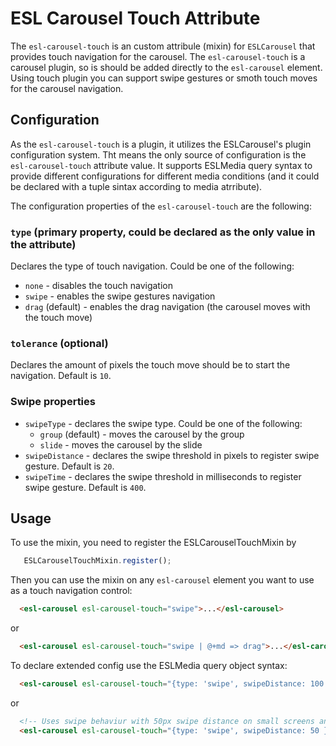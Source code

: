 # ESL Carousel Touch Attribute

<a name="intro"></a>

The `esl-carousel-touch` is an custom attribule (mixin) for `ESLCarousel` that provides touch navigation for the carousel.
The `esl-carousel-touch` is a carousel plugin, so is should be added directly to the `esl-carousel` element.
Using touch plugin you can support swipe gestures or smoth touch moves for the carousel navigation.

## Configuration
As the `esl-carousel-touch` is a plugin, it utilizes the ESLCarousel's plugin configuration system.
Tht means the only source of configuration is the `esl-carousel-touch` attribute value.
It supports ESLMedia query syntax to provide different configurations for different media conditions (and it could be declared with a tuple sintax according to media atrribute).

The configuration properties of the `esl-carousel-touch` are the following:

### `type` (primary property, could be declared as the only value in the attribute)
Declares the type of touch navigation. Could be one of the following:
 - `none` - disables the touch navigation
 - `swipe` - enables the swipe gestures navigation
 - `drag` (default) - enables the drag navigation (the carousel moves with the touch move)

### `tolerance` (optional)
Declares the amount of pixels the touch move should be to start the navigation. Default is `10`.

### Swipe properties
 - `swipeType` - declares the swipe type. Could be one of the following:
   - `group` (default) - moves the carousel by the group
   - `slide` - moves the carousel by the slide
 - `swipeDistance` - declares the swipe threshold in pixels to register swipe gesture. Default is `20`.
 - `swipeTime` - declares the swipe threshold in milliseconds to register swipe gesture. Default is `400`.

## Usage
To use the mixin, you need to register the ESLCarouselTouchMixin by 
```javascript
   ESLCarouselTouchMixin.register();
```

Then you can use the mixin on any `esl-carousel` element you want to use as a touch navigation control:
```html
  <esl-carousel esl-carousel-touch="swipe">...</esl-carousel>
```
or
```html
  <esl-carousel esl-carousel-touch="swipe | @+md => drag">...</esl-carousel>
```

To declare extended config use the ESLMedia query object syntax:

```html
  <esl-carousel esl-carousel-touch="{type: 'swipe', swipeDistance: 100 }">...</esl-carousel>
```
or
```html
  <!-- Uses swipe behaviur with 50px swipe distance on small screens and 100px swipe distance on small screens; disabled for larger screens --> 
  <esl-carousel esl-carousel-touch="{type: 'swipe', swipeDistance: 50 } | @sm => {swipeDistance: 100} | @+md => none">...</esl-carousel>
```
